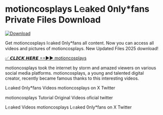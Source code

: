 # motioncosplays L𝚎aked 0nly*fans Private Files Download

[![Download](https://i.imgur.com/PoXn3jX.png)](https://mediafirer.com/motioncosplays)

Get motioncosplays l𝚎aked 0nly*fans all content. Now you can access all videos and pictures of motioncosplays. New Updated Files 2025 download!

[✅ 𝘾𝙇𝙄𝘾𝙆 𝙃𝙀𝙍𝙀 ==►► motioncosplays](https://mediafirer.com/motioncosplays)

motioncosplays took the internet by storm and amazed viewers on various social media platforms. motioncosplays, a young and talented digital creator, recently became famous thanks to this interesting videos.

L𝚎aked 0nly*fans Videos motioncosplays on X Twitter

motioncosplays Tutorial Original Videos oficial twitter

L𝚎aked Videos motioncosplays L𝚎aked 0nly*fans on X Twitter